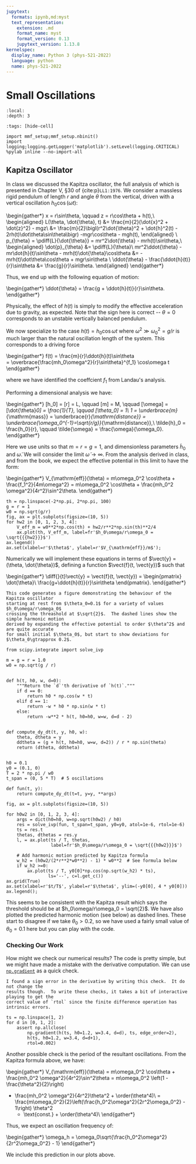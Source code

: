 ```yaml
---
jupytext:
  formats: ipynb,md:myst
  text_representation:
    extension: .md
    format_name: myst
    format_version: 0.13
    jupytext_version: 1.13.8
kernelspec:
  display_name: Python 3 (phys-521-2022)
  language: python
  name: phys-521-2022
---
```


Small Oscillations
==================

```{contents} Contents
:local:
:depth: 3
```

```{code-cell}
:tags: [hide-cell]

import mmf_setup;mmf_setup.nbinit()
import logging;logging.getLogger('matplotlib').setLevel(logging.CRITICAL)
%pylab inline --no-import-all
```

## Kapitza Oscillator

In class we discussed the Kapitza oscillator, the full analysis of which is presented
in Chapter V, §30 of {cite:p}`LL1:1976`.  We consider a massless rigid pendulum of
length $r$ and angle $\theta$ from the vertical, driven with a vertical oscillation
$h_0\cos(\omega t)$:

\begin{gather*}
    x = r\sin\theta, \qquad z = r\cos\theta + h(t),\\
    \begin{aligned}
      L(\theta, \dot{\theta}, t) 
        &= \frac{m}{2}(\dot{x}^2 + \dot{z}^2) - mgz\\
        &= \frac{m}{2}\bigl(r^2\dot{\theta}^2 + \dot{h}^2(t) - 2rh(t)\dot\theta\sin\theta\bigr)
            -mgr\cos\theta - mgh(t),
    \end{aligned} \\
    p_{\theta} = \pdiff{L}{\dot{\theta}} 
               = mr^2\dot{\theta} - mrh(t)\sin\theta,\\
    \begin{aligned}
      \dot{p}_{\theta} &= \pdiff{L}{\theta}\\
      mr^2\ddot{\theta} - mr\dot{h}(t)\sin\theta - mrh(t)\dot{\theta}\cos\theta 
      &= - mrh(t)\dot\theta\cos\theta + mgr\sin\theta \\
      \ddot{\theta} - \frac{\ddot{h}(t)}{r}\sin\theta
      &= \frac{g}{r}\sin\theta.
    \end{aligned}
\end{gather*}

Thus, we end up with the following equation of motion:

\begin{gather*}
  \ddot{\theta} = \frac{g + \ddot{h}(t)}{r}\sin\theta.
\end{gather*}

Physically, the effect of $h(t)$ is simply to modify the effective acceleration due to
gravity, as expected.  Note that the sign here is correct -- $\theta=0$ corresponds to an
unstable vertically balanced pendulum.

We now specialize to the case $h(t) = h_0\cos\omega t$ where $\omega^2 \gg \omega_0^2 = g/r$ is much
larger than the natural oscillation length of the system.  This corresponds to a driving
force

\begin{gather*}
  f(t) = \frac{m}{r}\ddot{h}(t)\sin\theta  
  = \overbrace{\frac{mh_0\omega^2}{r}\sin\theta}^{f_1}
  \cos\omega t
\end{gather*}

where we have identified the coeffcient $f_1$ from Landau's analysis.

Performing a dimensional analysis we have:

\begin{gather*}
  [h_0] = [r] = L, \qquad
  [m] = M, \qquad
  [\omega] = [\dot{\theta}_0] = \frac{1}{T}, \qquad
  [\theta_0] = 1\\
  1 = \underbrace{m}_{\mathrm{mass}} 
    = \underbrace{r}_{\mathrm{distance}} 
    = \underbrace{\omega_0^{-1}=\sqrt{r/g}}_{\mathrm{distance}},\\
  \tilde{h}_0 = \frac{h_0}{r}, \qquad
  \tilde{\omega} = \frac{\omega}{\omega_0}.
\end{gather*}

Here we use units so that $m=r=g=1$, and dimensionless parameters $\tilde{h}_0$ and
$\tilde{\omega}$.  We will consider the limit $\tilde{\omega} \rightarrow \infty$.  From
the analysis derived in class, and from the book, we expect the effective potential in
this limit to have the form:

\begin{gather*}
  V_{\mathrm{eff}}(\theta) 
  = m\omega_0^2 \cos\theta + \frac{f_1^2}{4m\omega^2}
  = m\omega_0^2 \cos\theta + \frac{mh_0^2 \omega^2}{4r^2}\sin^2\theta.
\end{gather*}

```{code-cell}
th = np.linspace(-2*np.pi, 2*np.pi, 100)
g = r = 1
w0 = np.sqrt(g/r)
fig, ax = plt.subplots(figsize=(10, 5))
for hw2 in [0, 1, 2, 3, 4]:
    V_eff_m = w0**2*np.cos(th) + hw2/r**2*np.sin(th)**2/4
    ax.plot(th, V_eff_m, label=fr'$h_0\omega/r\omega_0 = \sqrt{{{hw2}}}$')
ax.legend()
ax.set(xlabel=r'$\theta$', ylabel=r'$V_{\mathrm{eff}}/m$');
```

Numerically we will implement these equations in terms of $\vect{y} = (\theta,
\dot{\theta})$, defining a function $\vect{f}(t, \vect{y})$ such that

\begin{gather*}
  \diff{}{t}\vect{y} = \vect{f}(t, \vect{y}) = \begin{pmatrix}
    \dot{\theta}\\
    \frac{g+\ddot{h}(t)}{r}\sin\theta
  \end{pmatrix}.
\end{gather*}

```{margin}
This code generates a figure demonstrating the behaviour of the Kapitza oscillator
starting at rest from $\theta_0=0.1$ for a variety of values $h_0\omega/r\omega_0$
crossing the threashold at $\sqrt{2}$.  The dashed lines show the simple harmonic motion
derived by expanding the effective potential to order $\theta^2$ and are quite accurate
for small initial $\theta_0$, but start to show deviations for $\theta_0\gtrapprox 0.2$.
```

```{code-cell}
from scipy.integrate import solve_ivp

m = g = r = 1.0
w0 = np.sqrt(g / r)


def h(t, h0, w, d=0):
    """Return the `d`'th derivative of `h(t)`."""
    if d == 0:
        return h0 * np.cos(w * t)
    elif d == 1:
        return -w * h0 * np.sin(w * t)
    else:
        return -w**2 * h(t, h0=h0, w=w, d=d - 2)


def compute_dy_dt(t, y, h0, w):
    theta, dtheta = y
    ddtheta = (g + h(t, h0=h0, w=w, d=2)) / r * np.sin(theta)
    return (dtheta, ddtheta)


h0 = 0.1
y0 = (0.1, 0)
T = 2 * np.pi / w0
t_span = (0, 5 * T)  # 5 oscillations

def fun(t, y):
    return compute_dy_dt(t=t, y=y, **args)

fig, ax = plt.subplots(figsize=(10, 5))

for h0w2 in [0, 1, 2, 3, 4]:
    args = dict(h0=h0, w=np.sqrt(h0w2) / h0)
    res = solve_ivp(fun, t_span=t_span, y0=y0, atol=1e-6, rtol=1e-6)
    ts = res.t
    thetas, dthetas = res.y
    l, = ax.plot(ts / T, thetas, 
                 label=fr'$h_0\omega/r\omega_0 = \sqrt{{{h0w2}}}$')

    # Add harmonic motion predicted by Kapitza formula
    w_h2 = (h0w2/(2*r**2*w0**2) - 1) * w0**2  # See formula below
    if w_h2 >=0:
        ax.plot(ts / T, y0[0]*np.cos(np.sqrt(w_h2) * ts), 
                ls='--', c=l.get_c())
ax.grid(True)
ax.set(xlabel=r'$t/T$', ylabel=r'$\theta$', ylim=(-y0[0], 4 * y0[0]))
ax.legend();
```

This seems to be consistent with the Kapitza result which says the threshold should be
at $h_0\omega/r\omega_0 = \sqrt{2}$.  We have also plotted the predicted harmonic motion
(see below) as dashed lines.  These start to disagree if we take $\theta_0 > 0.2$, so we
have used a fairly small value of $\theta_0=0.1$ here but you can play with the code.

### Checking Our Work

How might we check our numerical results?  The code is pretty simple, but we might have
made a mistake with the derivative computation.  We can use
[`np.gradient`](https://numpy.org/doc/stable/reference/generated/numpy.gradient.html) as
a quick check.

```{margin}
I found a sign error in the derivative by writing this check.  It do not change the
results though.  To write these checks, it takes a bit of interactive playing to get the
correct value of `rtol` since the finite difference operation has intrinsic errors.
```

```{code-cell}
ts = np.linspace(1, 2)
for d in [0, 1, 2]:
    assert np.allclose(
        np.gradient(h(ts, h0=1.2, w=3.4, d=d), ts, edge_order=2), 
        h(ts, h0=1.2, w=3.4, d=d+1), 
        rtol=0.002)
```

Another possible check is the period of the resultant oscillations.  From the Kapitza
formula above, we have:

\begin{gather*}
  V_{\mathrm{eff}}(\theta) 
  = m\omega_0^2 \cos\theta + \frac{mh_0^2 \omega^2}{4r^2}\sin^2\theta
  = m\omega_0^2 \left(1 - \frac{\theta^2}{2}\right)
  + \frac{mh_0^2 \omega^2}{4r^2}\theta^2 + \order(\theta^4)\\
  = \frac{m\omega_0^2}{2}\left(\frac{h_0^2\omega^2}{2r^2\omega_0^2} - 1\right) \theta^2 
    + \text{const.} + \order(\theta^4)\\
\end{gather*}

Thus, we expect an oscillation frequency of:

\begin{gather*}
  \omega_h = \omega_0\sqrt{\frac{h_0^2\omega^2}{2r^2\omega_0^2} - 1}
\end{gather*}

We include this prediction in our plots above.

